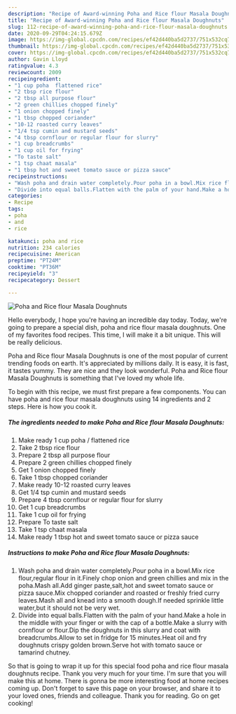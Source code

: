 ```yaml
---
description: "Recipe of Award-winning Poha and Rice flour Masala Doughnuts"
title: "Recipe of Award-winning Poha and Rice flour Masala Doughnuts"
slug: 112-recipe-of-award-winning-poha-and-rice-flour-masala-doughnuts
date: 2020-09-29T04:24:15.679Z
image: https://img-global.cpcdn.com/recipes/ef42d440ba5d2737/751x532cq70/poha-and-rice-flour-masala-doughnuts-recipe-main-photo.jpg
thumbnail: https://img-global.cpcdn.com/recipes/ef42d440ba5d2737/751x532cq70/poha-and-rice-flour-masala-doughnuts-recipe-main-photo.jpg
cover: https://img-global.cpcdn.com/recipes/ef42d440ba5d2737/751x532cq70/poha-and-rice-flour-masala-doughnuts-recipe-main-photo.jpg
author: Gavin Lloyd
ratingvalue: 4.3
reviewcount: 2009
recipeingredient:
- "1 cup poha  flattened rice"
- "2 tbsp rice flour"
- "2 tbsp all purpose flour"
- "2 green chillies chopped finely"
- "1 onion chopped finely"
- "1 tbsp chopped coriander"
- "10-12 roasted curry leaves"
- "1/4 tsp cumin and mustard seeds"
- "4 tbsp cornflour or regular flour for slurry"
- "1 cup breadcrumbs"
- "1 cup oil for frying"
- "To taste salt"
- "1 tsp chaat masala"
- "1 tbsp hot and sweet tomato sauce or pizza sauce"
recipeinstructions:
- "Wash poha and drain water completely.Pour poha in a bowl.Mix rice flour,regular flour in it.Finely chop onion and green chillies and mix in the poha.Mash all.Add ginger paste,salt,hot and sweet tomato sauce or pizza sauce.Mix chopped coriander and roasted or freshly fried curry leaves.Mash all and knead into a smooth dough.If needed sprinkle little water,but it should not be very wet."
- "Divide into equal balls.Flatten with the palm of your hand.Make a hole in the middle with your finger or with the cap of a bottle.Make a slurry with cornflour or flour.Dip the doughnuts in this slurry and coat with breadcrumbs.Allow to set in fridge for 15 minutes.Heat oil and fry doughnuts crispy golden brown.Serve hot with tomato sauce or tamarind chutney."
categories:
- Recipe
tags:
- poha
- and
- rice

katakunci: poha and rice 
nutrition: 234 calories
recipecuisine: American
preptime: "PT24M"
cooktime: "PT36M"
recipeyield: "3"
recipecategory: Dessert

---
```



![Poha and Rice flour Masala Doughnuts](https://img-global.cpcdn.com/recipes/ef42d440ba5d2737/751x532cq70/poha-and-rice-flour-masala-doughnuts-recipe-main-photo.jpg)

Hello everybody, I hope you're having an incredible day today. Today, we're going to prepare a special dish, poha and rice flour masala doughnuts. One of my favorites food recipes. This time, I will make it a bit unique. This will be really delicious.



Poha and Rice flour Masala Doughnuts is one of the most popular of current trending foods on earth. It's appreciated by millions daily. It is easy, it is fast, it tastes yummy. They are nice and they look wonderful. Poha and Rice flour Masala Doughnuts is something that I've loved my whole life.


To begin with this recipe, we must first prepare a few components. You can have poha and rice flour masala doughnuts using 14 ingredients and 2 steps. Here is how you cook it.

<!--inarticleads1-->

##### The ingredients needed to make Poha and Rice flour Masala Doughnuts:

1. Make ready 1 cup poha / flattened rice
1. Take 2 tbsp rice flour
1. Prepare 2 tbsp all purpose flour
1. Prepare 2 green chillies chopped finely
1. Get 1 onion chopped finely
1. Take 1 tbsp chopped coriander
1. Make ready 10-12 roasted curry leaves
1. Get 1/4 tsp cumin and mustard seeds
1. Prepare 4 tbsp cornflour or regular flour for slurry
1. Get 1 cup breadcrumbs
1. Take 1 cup oil for frying
1. Prepare To taste salt
1. Take 1 tsp chaat masala
1. Make ready 1 tbsp hot and sweet tomato sauce or pizza sauce




<!--inarticleads2-->

##### Instructions to make Poha and Rice flour Masala Doughnuts:

1. Wash poha and drain water completely.Pour poha in a bowl.Mix rice flour,regular flour in it.Finely chop onion and green chillies and mix in the poha.Mash all.Add ginger paste,salt,hot and sweet tomato sauce or pizza sauce.Mix chopped coriander and roasted or freshly fried curry leaves.Mash all and knead into a smooth dough.If needed sprinkle little water,but it should not be very wet.
1. Divide into equal balls.Flatten with the palm of your hand.Make a hole in the middle with your finger or with the cap of a bottle.Make a slurry with cornflour or flour.Dip the doughnuts in this slurry and coat with breadcrumbs.Allow to set in fridge for 15 minutes.Heat oil and fry doughnuts crispy golden brown.Serve hot with tomato sauce or tamarind chutney.




So that is going to wrap it up for this special food poha and rice flour masala doughnuts recipe. Thank you very much for your time. I'm sure that you will make this at home. There is gonna be more interesting food at home recipes coming up. Don't forget to save this page on your browser, and share it to your loved ones, friends and colleague. Thank you for reading. Go on get cooking!
